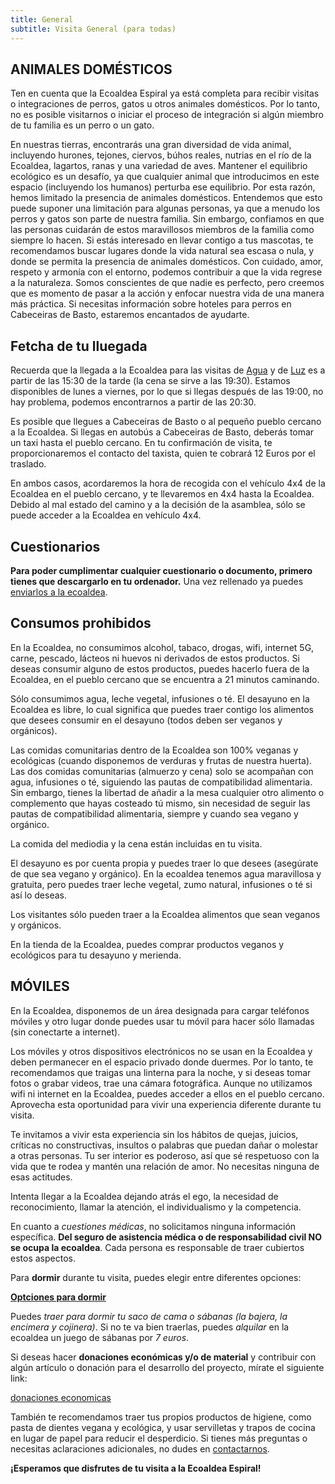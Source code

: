 ```yaml
---
title: General
subtitle: Visita General (para todas)
---
```


<!--
SPDX-FileCopyrightText: 2012-2023 Atzar <ecoaldeavegetariana@gmail.com>
SPDX-FileCopyrightText: 2024 Robin Vobruba <hoijui.quaero@gmail.com>

SPDX-License-Identifier: CC-BY-SA-4.0
-->

## ANIMALES DOMÉSTICOS

Ten en cuenta que la Ecoaldea Espiral ya está completa
para recibir visitas o integraciones de perros,
gatos u otros animales domésticos.
Por lo tanto,
no es posible visitarnos o iniciar el proceso de integración
si algún miembro de tu familia es un perro o un gato.

En nuestras tierras,
encontrarás una gran diversidad de vida animal,
incluyendo hurones, tejones, ciervos, búhos reales,
nutrias en el río de la Ecoaldea,
lagartos, ranas y una variedad de aves.
Mantener el equilibrio ecológico es un desafío,
ya que cualquier animal que introducimos en este espacio
(incluyendo los humanos) perturba ese equilibrio.
Por esta razón,
hemos limitado la presencia de animales domésticos.
Entendemos que esto puede suponer una limitación para algunas personas,
ya que a menudo los perros y gatos son parte de nuestra familia.
Sin embargo, confiamos en que las personas
cuidarán de estos maravillosos miembros de la familia como siempre lo hacen.
Si estás interesado en llevar contigo a tus mascotas,
te recomendamos buscar lugares donde la vida natural sea escasa o nula,
y donde se permita la presencia de animales domésticos.
Con cuidado, amor, respeto y armonía con el entorno,
podemos contribuir a que la vida regrese a la naturaleza.
Somos conscientes de que nadie es perfecto,
pero creemos que es momento de pasar a la acción
y enfocar nuestra vida de una manera más práctica.
Si necesitas información sobre hoteles para perros en Cabeceiras de Basto,
estaremos encantados de ayudarte.

## Fetcha de tu lluegada

Recuerda que la llegada a la Ecoaldea
para las visitas de [Agua][Visita de Agua] y de [Luz][Visita de Luz]
es a partir de las 15:30 de la tarde
(la cena se sirve a las 19:30).
Estamos disponibles de lunes a viernes,
por lo que si llegas después de las 19:00,
no hay problema,
podemos encontrarnos a partir de las 20:30.

Es posible que llegues a Cabeceiras de Basto
o al pequeño pueblo cercano a la Ecoaldea.
Si llegas en autobús a Cabeceiras de Basto,
deberás tomar un taxi hasta el pueblo cercano.
En tu confirmación de visita,
te proporcionaremos el contacto del taxista,
quien te cobrará 12 Euros por el traslado.

En ambos casos,
acordaremos la hora de recogida con el vehículo 4x4 de la Ecoaldea en el pueblo cercano,
y te llevaremos en 4x4 hasta la Ecoaldea.
Debido al mal estado del camino y a la decisión de la asamblea,
sólo se puede acceder a la Ecoaldea en vehículo 4x4.

## Cuestionarios

**Para poder cumplimentar cualquier cuestionario o documento,
primero tienes que descargarlo en tu ordenador.**
Una vez rellenado
ya puedes [enviarlos a la ecoaldea][contacto].

## Consumos prohibidos

En la Ecoaldea,
no consumimos alcohol, tabaco, drogas, wifi, internet 5G,
carne, pescado, lácteos ni huevos ni derivados de estos productos.
Si deseas consumir alguno de estos productos,
puedes hacerlo fuera de la Ecoaldea,
en el pueblo cercano que se encuentra a 21 minutos caminando.

Sólo consumimos agua, leche vegetal, infusiones o té.
El desayuno en la Ecoaldea es libre,
lo cual significa que puedes traer contigo
los alimentos que desees consumir en el desayuno
(todos deben ser veganos y orgánicos).

Las comidas comunitarias dentro de la Ecoaldea son 100% veganas y ecológicas
(cuando disponemos de verduras y frutas de nuestra huerta).
Las dos comidas comunitarias (almuerzo y cena) solo se acompañan con agua,
infusiones o té, siguiendo las pautas de compatibilidad alimentaria.
Sin embargo, tienes la libertad de añadir a la mesa
cualquier otro alimento o complemento que hayas costeado tú mismo,
sin necesidad de seguir las pautas de compatibilidad alimentaria,
siempre y cuando sea vegano y orgánico.

La comida del mediodia y la cena están incluidas en tu visita.

El desayuno es por cuenta propia y puedes traer lo que desees
(asegúrate de que sea vegano y orgánico).
En la ecoaldea tenemos agua maravillosa y gratuita,
pero puedes traer leche vegetal, zumo natural,
infusiones o té si así lo deseas.

Los visitantes sólo pueden traer a la Ecoaldea
alimentos que sean veganos y orgánicos.

En la tienda de la Ecoaldea,
puedes comprar productos veganos y ecológicos para tu desayuno y merienda.

## MÓVILES

En la Ecoaldea,
disponemos de un área designada para cargar teléfonos móviles
y otro lugar donde puedes usar tu móvil para hacer sólo llamadas
(sin conectarte a internet).

Los móviles y otros dispositivos electrónicos no se usan en la Ecoaldea
y deben permanecer en el espacio privado donde duermes.
Por lo tanto,
te recomendamos que traigas una linterna para la noche,
y si deseas tomar fotos o grabar videos,
trae una cámara fotográfica.
Aunque no utilizamos wifi ni internet en la Ecoaldea,
puedes acceder a ellos en el pueblo cercano.
Aprovecha esta oportunidad para vivir una experiencia diferente durante tu visita.

Te invitamos a vivir esta experiencia sin los hábitos de quejas,
juicios, críticas no constructivas, insultos
o palabras que puedan dañar o molestar a otras personas.
Tu ser interior es poderoso,
así que sé respetuoso con la vida que te rodea
y mantén una relación de amor.
No necesitas ninguna de esas actitudes.

Intenta llegar a la Ecoaldea dejando atrás el ego,
la necesidad de reconocimiento, llamar la atención,
el individualismo y la competencia.

En cuanto a *cuestiones médicas*,
no solicitamos ninguna información específica.
**Del seguro de asistencia médica o de responsabilidad civil NO se ocupa la ecoaldea**.
Cada persona es responsable de traer cubiertos estos aspectos.

Para **dormir** durante tu visita,
puedes elegir entre diferentes opciones:

**[Optciones para dormir](https://docs.google.com/document/d/1HQQTBBxok78UeSAyuTgyOPshUYLp7xQ2lKdrw0H-YIo/edit)**

Puedes *traer para dormir tu saco de cama o sábanas
(la bajera, la encimera y cojinera)*.
Si no te va bien traerlas,
puedes *alquilar* en la ecoaldea un juego de sábanas por *7 euros*.

Si deseas hacer **donaciones económicas y/o de material**
y contribuir con algún artículo o donación
para el desarrollo del proyecto,
mírate el siguiente link:

[donaciones economicas](https://docs.google.com/document/d/1-vyRgKIiAHNgdqUCkNpj2fvxgoz7v-4eAQIUmjaAb3I/edit)

También te recomendamos traer tus propios productos de higiene,
como pasta de dientes vegana y ecológica,
y usar servilletas y trapos de cocina en lugar de papel
para reducir el desperdicio.
Si tienes más preguntas o necesitas aclaraciones adicionales,
no dudes en [contactarnos][contacto].

**¡Esperamos que disfrutes de tu visita a la Ecoaldea Espiral!**

[Visita de Agua]: agua.md
[Visita de Luz]: luz.md
[contacto]: ../contacto.md
